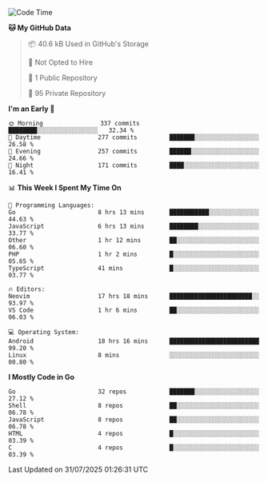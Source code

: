 
<!--START_SECTION:waka-->
![Code Time](http://img.shields.io/badge/Code%20Time-6%2C146%20hrs%2027%20mins-blue)

**🐱 My GitHub Data** 

> 📦 40.6 kB Used in GitHub's Storage 
 > 
> 🚫 Not Opted to Hire
 > 
> 📜 1 Public Repository 
 > 
> 🔑 95 Private Repository 
 > 
**I'm an Early 🐤** 

```text
🌞 Morning                337 commits         ████████░░░░░░░░░░░░░░░░░   32.34 % 
🌆 Daytime                277 commits         ███████░░░░░░░░░░░░░░░░░░   26.58 % 
🌃 Evening                257 commits         ██████░░░░░░░░░░░░░░░░░░░   24.66 % 
🌙 Night                  171 commits         ████░░░░░░░░░░░░░░░░░░░░░   16.41 % 
```


📊 **This Week I Spent My Time On** 

```text
💬 Programming Languages: 
Go                       8 hrs 13 mins       ███████████░░░░░░░░░░░░░░   44.63 % 
JavaScript               6 hrs 13 mins       ████████░░░░░░░░░░░░░░░░░   33.77 % 
Other                    1 hr 12 mins        ██░░░░░░░░░░░░░░░░░░░░░░░   06.60 % 
PHP                      1 hr 2 mins         █░░░░░░░░░░░░░░░░░░░░░░░░   05.65 % 
TypeScript               41 mins             █░░░░░░░░░░░░░░░░░░░░░░░░   03.77 % 

🔥 Editors: 
Neovim                   17 hrs 18 mins      ███████████████████████░░   93.97 % 
VS Code                  1 hr 6 mins         ██░░░░░░░░░░░░░░░░░░░░░░░   06.03 % 

💻 Operating System: 
Android                  18 hrs 16 mins      █████████████████████████   99.20 % 
Linux                    8 mins              ░░░░░░░░░░░░░░░░░░░░░░░░░   00.80 % 
```

**I Mostly Code in Go** 

```text
Go                       32 repos            ███████░░░░░░░░░░░░░░░░░░   27.12 % 
Shell                    8 repos             ██░░░░░░░░░░░░░░░░░░░░░░░   06.78 % 
JavaScript               8 repos             ██░░░░░░░░░░░░░░░░░░░░░░░   06.78 % 
HTML                     4 repos             █░░░░░░░░░░░░░░░░░░░░░░░░   03.39 % 
C                        4 repos             █░░░░░░░░░░░░░░░░░░░░░░░░   03.39 % 
```




 Last Updated on 31/07/2025 01:26:31 UTC
<!--END_SECTION:waka-->
